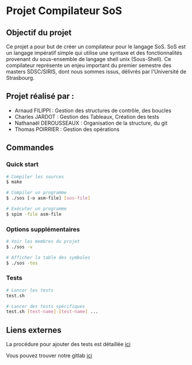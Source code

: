 # Projet Compilateur SoS

## Objectif du projet

Ce projet a pour but de créer un compilateur pour le langage SoS. SoS est un langage impératif simple qui utilise une syntaxe et des fonctionnalités provenant du sous-ensemble de langage shell unix (Sous-Shell). Ce compilateur représente un enjeu important du premier semestre des masters SDSC/SIRIS, dont nous sommes issus, délivrés par l'Université de Strasbourg.


## Projet réalisé par :

- Arnaud FILIPPI : Gestion des structures de contrôle, des boucles
- Charles JARDOT : Gestion des Tableaux, Création des tests 
- Nathanaël DEROUSSEAUX : Organisation de la structure, du git
- Thomas POIRRIER : Gestion des opérations

## Commandes

### Quick start

```bash
# Compiler les sources
$ make

# Compiler un programme
$ ./sos [-o asm-file] [sos-file]

# Exécuter un programme
$ spim -file asm-file
```

### Options supplémentaires

```bash
# Voir les membres du projet
$ ./sos -v

# Afficher la table des symboles
$ ./sos -tos
```

### Tests

```bash
# Lancer les tests
test.sh

# Lancer des tests spécifiques
test.sh [test-name] [test-name] ...
```

## Liens externes

La procédure pour ajouter des tests est détaillée [ici](https://git.unistra.fr/projet-compilation/projet/-/wikis/Procédure-de-test)

Vous pouvez trouver notre gitlab [ici](https://git.unistra.fr/projet-compilation/compilateur-sos)
